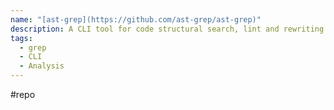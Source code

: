 ```yaml
---
name: "[ast-grep](https://github.com/ast-grep/ast-grep)"
description: A CLI tool for code structural search, lint and rewriting. Written in Rust
tags:
  - grep
  - CLI
  - Analysis
---
```

#repo